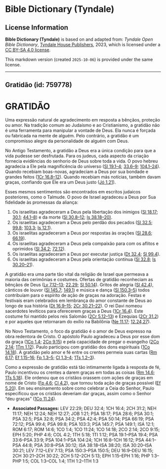 # Bible Dictionary (Tyndale)

## License Information

**Bible Dictionary (Tyndale)** is based on and adapted from: _Tyndale Open Bible Dictionary_, [Tyndale House Publishers](https://tyndaleopenresources.com/), 2023, which is licensed under a [CC BY-SA 4.0 license](https://creativecommons.org/licenses/by-sa/4.0/legalcode.en).

This markdown version (created `2025-10-06`) is provided under the same license.



--------------------------------

## Gratidão (id: 759778)

GRATIDÃO
========

Uma expressão natural de agradecimento em resposta a bênçãos, proteção ou amor. Na tradição comum ao Judaísmo e ao Cristianismo, a gratidão não é uma ferramenta para manipular a vontade de Deus. Ela nunca é forçada ou fabricada na mente de alguém. Pelo contrário, a gratidão é um compromisso alegre da personalidade de alguém com Deus.

No Antigo Testamento, a gratidão a Deus era a única condição para que a vida pudesse ser desfrutada. Para os judeus, cada aspecto da criação fornecia evidências do senhorio de Deus sobre toda a vida. O povo hebreu agradecia a Ele pela magnificência do universo ([Sl 19\.1–4](https://ref.ly/Ps19:1-Ps19:4); [33\.6–9](https://ref.ly/Ps33:6-Ps33:9); [104\.1–24](https://ref.ly/Ps104:1-Ps104:24)). Quando recebiam boas\-novas, agradeciam a Deus por sua bondade e grandes feitos ([1Cr 16\.8–12](https://ref.ly/1Chr16:8-1Chr16:12)). Quando recebiam más notícias, também davam graças, confiando que Ele era um Deus justo ([Jó 1\.21](https://ref.ly/Job1:21)).

Esses mesmos sentimentos são encontrados em escritos judaicos posteriores, como o Talmude. O povo de Israel agradeceu a Deus por Sua fidelidade às promessas da aliança:

1. Os israelitas agradeceram a Deus pela libertação dos inimigos ([Sl 18\.17](https://ref.ly/Ps18:17); [30\.1](https://ref.ly/Ps30:1); [44\.1–8](https://ref.ly/Ps44:1-Ps44:8)) e da morte ([Sl 30\.8–12](https://ref.ly/Ps30:8-Ps30:12); [Is 38\.18–20\)](https://ref.ly/Isa38:18-Isa38:20).
2. Os israelitas agradeceram a Deus pelo perdão dos pecados ([Sl 32\.5](https://ref.ly/Ps32:5); [99\.8](https://ref.ly/Ps99:8); [103\.3](https://ref.ly/Ps103:3); [Is 12\.1](https://ref.ly/Isa12:1)).
3. Os israelitas agradeceram a Deus por respostas às orações ([Sl 28\.6](https://ref.ly/Ps28:6); [66\.19](https://ref.ly/Ps66:19)).
4. Os israelitas agradeceram a Deus pela compaixão para com os aflitos e oprimidos ([Sl 34\.2](https://ref.ly/Ps34:2); [72\.12](https://ref.ly/Ps72:12)).
5. Os israelitas agradeceram a Deus por executar justiça ([Dt 32\.4](https://ref.ly/Deut32:4); [Sl 99\.4](https://ref.ly/Ps99:4)).
6. Os israelitas agradeceram a Deus pela orientação contínua ([Sl 32\.8](https://ref.ly/Ps32:8); [Is 30\.20–21](https://ref.ly/Isa30:20-Isa30:21)).

A gratidão era uma parte tão vital da religião de Israel que permeava a maioria das cerimônias e costumes. Ofertas de gratidão reconheciam as bênçãos de Deus ([Lv 7\.12–13](https://ref.ly/Lev7:12-Lev7:13); [22\.29](https://ref.ly/Lev22:29); [Sl 50\.14](https://ref.ly/Ps50:14)). Gritos de alegria ([Sl 42\.4](https://ref.ly/Ps42:4)), cânticos de louvor ([Sl 145\.7](https://ref.ly/Ps145:7); [149\.1](https://ref.ly/Ps149:1)) e música e dança ([Sl 150\.3–5](https://ref.ly/Ps150:3-Ps150:5)) todos contribuíam para o espírito de ação de graças na adoração. Festas e festivais eram celebrados em lembrança do amor constante de Deus ao longo de sua história ([Dt 16\.9–15](https://ref.ly/Deut16:9-Deut16:15); [2Cr 30\.21–22](https://ref.ly/2Chr30:21-2Chr30:22)). O rei Davi nomeou sacerdotes levíticos para oferecerem graças a Deus ([1Cr 16\.4](https://ref.ly/1Chr16:4)). Este costume foi mantido pelos reis Salomão ([2Cr 5\.12–13](https://ref.ly/2Chr5:12-2Chr5:13)) e Ezequias ([2Cr 31\.2](https://ref.ly/2Chr31:2)) e por aqueles que retornaram do exílio na Babilônia ([Ne 11\.17](https://ref.ly/Neh11:17); [12\.24,27](https://ref.ly/Neh12:24,Neh12:27)).

No Novo Testamento, o foco da gratidão é o amor de Deus expresso na obra redentora de Cristo. O apóstolo Paulo agradeceu a Deus por esse dom da graça ([1Co 1\.4](https://ref.ly/1Cor1:4); [2Co 9\.15](https://ref.ly/2Cor9:15)) e pela capacidade de pregar o evangelho ([2Co 2\.14](https://ref.ly/2Cor2:14); [1Tm 1\.12](https://ref.ly/1Tim1:12)). Paulo participou com gratidão dos dons espirituais ([1Co 14\.18](https://ref.ly/1Cor14:18)). A gratidão pelo amor e fé entre os crentes permeia suas cartas ([Rm 6\.17](https://ref.ly/Rom6:17); [Ef 1\.15–16](https://ref.ly/Eph1:15-Eph1:16); [Fp 1\.3–5](https://ref.ly/Phil1:3-Phil1:5); [Cl 1\.3–4](https://ref.ly/Col1:3-Col1:4); [1Ts 1\.2–3](https://ref.ly/1Thess1:2-1Thess1:3)).

Como a expressão de gratidão está tão intimamente ligada à resposta de fé, Paulo incentivou os crentes a darem graças em todas as coisas ([Rm 14\.6](https://ref.ly/Rom14:6); [1Ts 5\.18](https://ref.ly/1Thess5:18)). Ele ordenou que os cristãos orassem com ações de graças em nome de Cristo ([Fp 4\.6](https://ref.ly/Phil4:6); [Cl 4\.2](https://ref.ly/Col4:2)), que tornou toda ação de graças possível ([Ef 5\.20](https://ref.ly/Eph5:20)). Em seu ensinamento sobre como celebrar a Ceia do Senhor, Paulo especificou que os cristãos deveriam dar graças, assim como o Senhor “deu graças” ([1Co 11\.24](https://ref.ly/1Cor11:24)).

* **Associated Passages:** LEV 22:29; DEU 32:4; 1CH 16:4; 2CH 31:2; NEH 11:17; NEH 12:24; NEH 12:27; JOB 1:21; PSA 18:17; PSA 28:6; PSA 30:1; PSA 32:5; PSA 32:8; PSA 34:2; PSA 42:4; PSA 50:14; PSA 66:19; PSA 72:12; PSA 99:4; PSA 99:8; PSA 103:3; PSA 145:7; PSA 149:1; ISA 12:1; ROM 6:17; ROM 14:6; 1CO 1:4; 1CO 11:24; 1CO 14:18; 2CO 2:14; 2CO 9:15; EPH 5:20; PHP 4:6; COL 4:2; 1TH 5:18; 1TI 1:12; PSA 19:1–PSA 19:4; PSA 33:6–PSA 33:9; PSA 104:1–PSA 104:24; 1CH 16:8–1CH 16:12; PSA 44:1–PSA 44:8; PSA 30:8–PSA 30:12; ISA 38:18–ISA 38:20; ISA 30:20–ISA 30:21; LEV 7:12–LEV 7:13; PSA 150:3–PSA 150:5; DEU 16:9–DEU 16:15; 2CH 30:21–2CH 30:22; 2CH 5:12–2CH 5:13; EPH 1:15–EPH 1:16; PHP 1:3–PHP 1:5; COL 1:3–COL 1:4; 1TH 1:2–1TH 1:3

